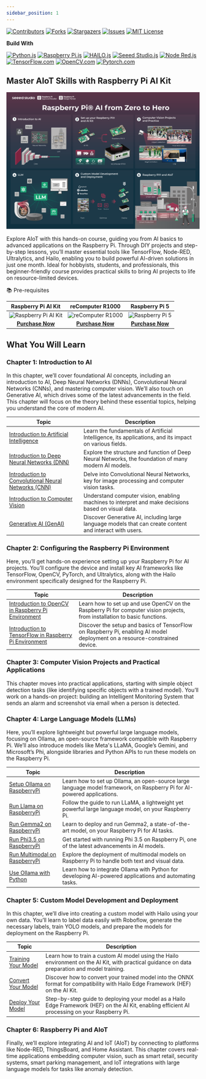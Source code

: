 ```yaml
---
sidebar_position: 1
---
```


[![Contributors](https://img.shields.io/github/contributors/Seeed-Projects/Tutorial-of-AI-Kit-with-Raspberry-Pi-From-Zero-to-Hero?style=for-the-badge)](https://github.com/Seeed-Projects/Tutorial-of-AI-Kit-with-Raspberry-Pi-From-Zero-to-Hero/graphs/contributors)
[![Forks](https://img.shields.io/github/forks/Seeed-Projects/Tutorial-of-AI-Kit-with-Raspberry-Pi-From-Zero-to-Hero?style=for-the-badge)](https://github.com/Seeed-Projects/Tutorial-of-AI-Kit-with-Raspberry-Pi-From-Zero-to-Hero/forks)
[![Stargazers](https://img.shields.io/github/stars/Seeed-Projects/Tutorial-of-AI-Kit-with-Raspberry-Pi-From-Zero-to-Hero?style=for-the-badge)](https://github.com/Seeed-Projects/Tutorial-of-AI-Kit-with-Raspberry-Pi-From-Zero-to-Hero/stargazers)
[![Issues](https://img.shields.io/github/issues/Seeed-Projects/Tutorial-of-AI-Kit-with-Raspberry-Pi-From-Zero-to-Hero?style=for-the-badge)](https://github.com/Seeed-Projects/Tutorial-of-AI-Kit-with-Raspberry-Pi-From-Zero-to-Hero/issues)
[![MIT License](https://img.shields.io/github/license/Seeed-Projects/Tutorial-of-AI-Kit-with-Raspberry-Pi-From-Zero-to-Hero?style=for-the-badge)](https://opensource.org/licenses/MIT)

**Build With**

[![Python.js](https://img.shields.io/badge/Python-3776AB?style=for-the-badge&logo=python&logoColor=white)](https://www.python.org/)
[![Raspberry Pi.js](https://img.shields.io/badge/Raspberry%20Pi-A22846?style=for-the-badge&logo=raspberry-pi&logoColor=white)](https://www.raspberrypi.com/)
[![HAILO.js](https://img.shields.io/badge/HAILO-blue?style=for-the-badge&logo=https://hailo.ai/wp-content/uploads/2023/08/Hailo.png&logoColor=white)](https://hailo.ai/)
[![Seeed Studio.js](https://img.shields.io/badge/SeeedStudio-green?style=for-the-badge&logo=<https://media-cdn.seeedstudio.com/media/logo/stores/4/logo_2018_horizontal.png>&logoColor=white)](https://www.seeedstudio.com/)
[![Node Red.js](https://img.shields.io/badge/Node-RED-%2300B4A0?style=for-the-badge&logo=node-red&logoColor=white)](https://nodered.org/)
[![TensorFlow.com](https://img.shields.io/badge/TensorFlow-2.17-orange?logo=tensorflow)](https://www.tensorflow.org/)
[![OpenCV.com](https://img.shields.io/badge/OpenCV-v4.5.3-blue?logo=opencv)](https://opencv.org/)
[![Pytorch.com](https://img.shields.io/badge/PyTorch-v1.12.0-red?logo=pytorch)](https://pytorch.org/)


## Master AIoT Skills with Raspberry Pi AI Kit

![banner](../pictures/Chapter1/banner.png)


Explore AIoT with this hands-on course, guiding you from AI basics to advanced applications on the Raspberry Pi. Through DIY projects and step-by-step lessons, you’ll master essential tools like TensorFlow, Node-RED, Ultralytics, and Hailo, enabling you to build powerful AI-driven solutions in just one month. Ideal for hobbyists, students, and professionals, this beginner-friendly course provides practical skills to bring AI projects to life on resource-limited devices.


📚 Pre-requisites


|                                                                        Raspberry Pi AI Kit                                                                         |                                                              reComputer R1000                                                              |                                                                         Raspberry Pi 5                                                                          |
| :----------------------------------------------------------------------------------------------------------------------------------------------------------------: | :----------------------------------------------------------------------------------------------------------------------------------------: | :-------------------------------------------------------------------------------------------------------------------------------------------------------------: |
| ![Raspberry Pi AI Kit](https://media-cdn.seeedstudio.com/media/catalog/product/cache/bb49d3ec4ee05b6f018e93f896b8a25d/2/-/2-113060086-raspberry-pi-ai-kit-all.jpg) | ![reComputer R1000](https://media-cdn.seeedstudio.com/media/catalog/product/cache/bb49d3ec4ee05b6f018e93f896b8a25d/1/1/113991314-2_1.jpeg) | ![Raspberry Pi 5](https://media-cdn.seeedstudio.com/media/catalog/product/cache/bb49d3ec4ee05b6f018e93f896b8a25d/1/-/1-102110919-raspberry-pi-5-8gb-45font.jpg) |
|                                          [**Purchase Now**](https://www.seeedstudio.com/Raspberry-Pi-AI-Kit-p-5900.html?utm_source=PiAICourse&utm_medium=github&utm_campaign=Course)                                           |                              [**Purchase Now**](https://www.seeedstudio.com/reComputer-R1035-10-p-5925.html?utm_source=PiAICourse&utm_medium=github&utm_campaign=Course)                               |                                         [**Purchase Now**](https://www.seeedstudio.com/Raspberry-Pi-5-8GB-p-5810.html?utm_source=PiAICourse&utm_medium=github&utm_campaign=Course)                                          |

## What You Will Learn

### Chapter 1: Introduction to AI

In this chapter, we’ll cover foundational AI concepts, including an introduction to AI, Deep Neural Networks (DNNs), Convolutional Neural Networks (CNNs), and mastering computer vision. We’ll also touch on Generative AI, which drives some of the latest advancements in the field. This chapter will focus on the theory behind these essential topics, helping you understand the core of modern AI.

| Topic | Description |
|-------|-------------|
| [Introduction to Artificial Intelligence](./Chapter_1-Introduction_to_AI/Introduction_of_Artificial_Intelligence) | Learn the fundamentals of Artificial Intelligence, its applications, and its impact on various fields. |
| [Introduction to Deep Neural Networks (DNN)](./Chapter_1-Introduction_to_AI/Introduction_to_Deep_Neural_Network) | Explore the structure and function of Deep Neural Networks, the foundation of many modern AI models. |
| [Introduction to Convolutional Neural Networks (CNN)](./Chapter_1-Introduction_to_AI/Introduction_of_Convolutional_Neural_Network) | Delve into Convolutional Neural Networks, key for image processing and computer vision tasks. |
| [Introduction to Computer Vision](./Chapter_1-Introduction_to_AI/Introduction_of_Computer_Vision) | Understand computer vision, enabling machines to interpret and make decisions based on visual data. |
| [Generative AI (GenAI)](./Chapter_1-Introduction_to_AI/Introduction_of_Large_Language_Model) | Discover Generative AI, including large language models that can create content and interact with users. |

### Chapter 2: Configuring the Raspberry Pi Environment

Here, you’ll get hands-on experience setting up your Raspberry Pi for AI projects. You’ll configure the device and install key AI frameworks like TensorFlow, OpenCV, PyTorch, and Ultralytics, along with the Hailo environment specifically designed for the Raspberry Pi.

| Topic | Description |
|-------|-------------|
| [Introduction to OpenCV in Raspberry Pi Environment](./Chapter_2-Configuring_the_RaspberryPi_Environment/Introduction_to_OpenCV) | Learn how to set up and use OpenCV on the Raspberry Pi for computer vision projects, from installation to basic functions. |
| [Introduction to TensorFlow in Raspberry Pi Environment](./Chapter_2-Configuring_the_RaspberryPi_Environment/Introduction_to_TensorFlow_in_Raspberry_Pi_Environment) | Discover the setup and basics of TensorFlow on Raspberry Pi, enabling AI model deployment on a resource-constrained device. |

### Chapter 3: Computer Vision Projects and Practical Applications

This chapter moves into practical applications, starting with simple object detection tasks (like identifying specific objects with a trained model). You’ll work on a hands-on project: building an Intelligent Monitoring System that sends an alarm and screenshot via email when a person is detected.

### Chapter 4: Large Language Models (LLMs)

Here, you’ll explore lightweight but powerful large language models, focusing on Ollama, an open-source framework compatible with Raspberry Pi. We’ll also introduce models like Meta's LLaMA, Google’s Gemini, and Microsoft’s Phi, alongside libraries and Python APIs to run these models on the Raspberry Pi.

| Topic | Description |
|-------|-------------|
| [Setup Ollama on RaspberryPi](./Chapter_4-Large_Language_Model/Setup_Ollama_on_RaspberryPi) | Learn how to set up Ollama, an open-source large language model framework, on Raspberry Pi for AI-powered applications. |
| [Run Llama on RaspberryPi](./Chapter_4-Large_Language_Model/Run_Llama_on_RaspberryPi) | Follow the guide to run LLaMA, a lightweight yet powerful large language model, on your Raspberry Pi. |
| [Run Gemma2 on RaspberryPi](./Chapter_4-Large_Language_Model/Run_Gemma2_on_RaspberryPi) | Learn to deploy and run Gemma2, a state-of-the-art model, on your Raspberry Pi for AI tasks. |
| [Run Phi3.5 on RaspberryPi](./Chapter_4-Large_Language_Model/Run_Phi3.5_on_Raspberryi) | Get started with running Phi 3.5 on Raspberry Pi, one of the latest advancements in AI models. |
| [Run Multimodal on RaspberryPi](./Chapter_4-Large_Language_Model/Run_Multimodal_on_Raspberry) | Explore the deployment of multimodal models on Raspberry Pi to handle both text and visual data. |
| [Use Ollama with Python](./Chapter_4-Large_Language_Model/Use_Ollama_with_Python) | Learn how to integrate Ollama with Python for developing AI-powered applications and automating tasks. |

### Chapter 5: Custom Model Development and Deployment

In this chapter, we’ll dive into creating a custom model with Hailo using your own data. You’ll learn to label data easily with Roboflow, generate the necessary labels, train YOLO models, and prepare the models for deployment on the Raspberry Pi.

| Topic | Description |
|-------|-------------|
| [Training Your Model](./Chapter_5-Custom_Model_Development_and_Deployment/Training_Your_Model) | Learn how to train a custom AI model using the Hailo environment on the AI Kit, with practical guidance on data preparation and model training. |
| [Convert Your Model](./Chapter_5-Custom_Model_Development_and_Deployment/Convert_Your_Model) | Discover how to convert your trained model into the ONNX format for compatibility with Hailo Edge Framework (HEF) on the AI Kit. |
| [Deploy Your Model](./Chapter_5-Custom_Model_Development_and_Deployment/Deploy_Your_Model) | Step-by-step guide to deploying your model as a Hailo Edge Framework (HEF) on the AI Kit, enabling efficient AI processing on your Raspberry Pi. |

### Chapter 6: Raspberry Pi and AIoT

Finally, we’ll explore integrating AI and IoT (AIoT) by connecting to platforms like Node-RED, ThingsBoard, and Home Assistant. This chapter covers real-time applications embedding computer vision, such as smart retail, security systems, smart parking management, and IoT integrations with large language models for tasks like anomaly detection.
